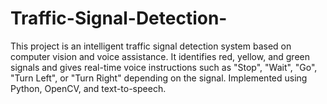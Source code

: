 # Traffic-Signal-Detection-
This project is an intelligent traffic signal detection system based on computer vision and voice assistance. It identifies red, yellow, and green signals and gives real-time voice instructions such as "Stop", "Wait", "Go", "Turn Left", or "Turn Right" depending on the signal. Implemented using Python, OpenCV, and text-to-speech.
